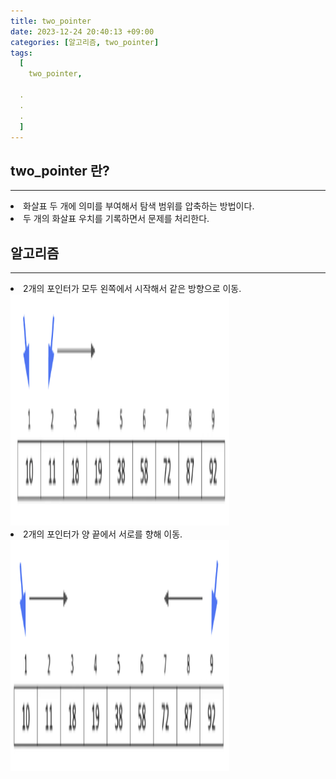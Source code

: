 ```yaml
---
title: two_pointer
date: 2023-12-24 20:40:13 +09:00
categories: [알고리즘, two_pointer]
tags:
  [
    two_pointer,
  
  .
  .
  .
  ]
---
```


## two_pointer 란?
___

<li>화살표 두 개에 의미를 부여해서 탐색 범위를 압축하는 방법이다.</li>
<li>두 개의 화살표 우치를 기록하면서 문제를 처리한다.</li>

## 알고리즘
___

<li>2개의 포인터가 모두 왼쪽에서 시작해서 같은 방향으로 이동.</li>
<img src="/assets/img/favicons/pointer1.png" alt="" width="350" height="370">
<li> 2개의 포인터가 양 끝에서 서로를 향해 이동.</li>
<img src="/assets/img/favicons/pointer2.png" alt="" width="350" height="370"


